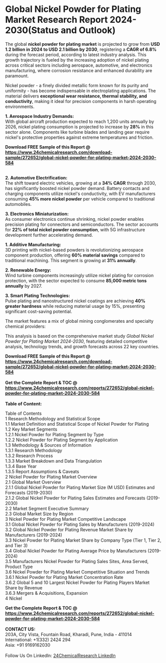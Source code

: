 <h1>Global Nickel Powder for Plating Market Research Report 2024-2030(Status and Outlook)</h1><p>The global <strong>nickel powder for plating market</strong> is projected to grow from <strong>USD 1.2 billion in 2024 to USD 2.1 billion by 2030</strong>, registering a <strong>CAGR of 6.8%</strong> during the forecast period, according to latest industry analysis. This growth trajectory is fueled by the increasing adoption of nickel plating across critical sectors including aerospace, automotive, and electronics manufacturing, where corrosion resistance and enhanced durability are paramount.</p><p>Nickel powder - a finely divided metallic form known for its purity and uniformity - has become indispensable in electroplating applications. The material delivers <strong>exceptional wear resistance, thermal stability, and conductivity</strong>, making it ideal for precision components in harsh operating environments.</p><p><strong>1. Aerospace Industry Demands:</strong><br>
With global aircraft production expected to reach 1,200 units annually by 2026, nickel plating consumption is projected to increase by <strong>28%</strong> in this sector alone. Components like turbine blades and landing gear require nickel's protective properties against extreme temperatures and friction.</p><div><b>Download FREE Sample of this Report @ 
            <a href="https://www.24chemicalresearch.com/download-sample/272652/global-nickel-powder-for-plating-market-2024-2030-584">
            https://www.24chemicalresearch.com/download-sample/272652/global-nickel-powder-for-plating-market-2024-2030-584</a></b></div><br><p><strong>2. Automotive Electrification:</strong><br>
The shift toward electric vehicles, growing at a <strong>34% CAGR</strong> through 2030, has significantly boosted nickel powder demand. Battery contacts and charging components utilize nickel's conductivity, with EV manufacturers consuming <strong>45% more nickel powder</strong> per vehicle compared to traditional automobiles.</p><p><strong>3. Electronics Miniaturization:</strong><br>
As consumer electronics continue shrinking, nickel powder enables precision plating for connectors and semiconductors. The sector accounts for <strong>22% of total nickel powder consumption</strong>, with 5G infrastructure development further accelerating demand.</p><p><strong>1. Additive Manufacturing:</strong><br>
3D printing with nickel-based powders is revolutionizing aerospace component production, offering <strong>60% material savings</strong> compared to traditional machining. This segment is growing at <strong>31% annually</strong>.</p><p><strong>2. Renewable Energy:</strong><br>
Wind turbine components increasingly utilize nickel plating for corrosion protection, with the sector expected to consume <strong>85,000 metric tons annually</strong> by 2027.</p><p><strong>3. Smart Plating Technologies:</strong><br>
Pulse plating and nanostructured nickel coatings are achieving <strong>40% greater hardness</strong> while reducing material usage by 15%, presenting significant cost-saving potential.</p><p>The market features a mix of global mining conglomerates and specialty chemical providers:</p><p>This analysis is based on the comprehensive market study <em>Global Nickel Powder for Plating Market 2024-2030</em>, featuring detailed competitive analysis, technology trends, and growth forecasts across 22 key countries.</p><div><b>Download FREE Sample of this Report @ 
            <a href="https://www.24chemicalresearch.com/download-sample/272652/global-nickel-powder-for-plating-market-2024-2030-584">
            https://www.24chemicalresearch.com/download-sample/272652/global-nickel-powder-for-plating-market-2024-2030-584</a></b></div><br><div><b>Get the Complete Report & TOC @ 
            <a href="https://www.24chemicalresearch.com/reports/272652/global-nickel-powder-for-plating-market-2024-2030-584">
            https://www.24chemicalresearch.com/reports/272652/global-nickel-powder-for-plating-market-2024-2030-584</a></b></div><br>
            <b>Table of Content:</b><p>Table of Contents<br />
1 Research Methodology and Statistical Scope<br />
1.1 Market Definition and Statistical Scope of Nickel Powder for Plating<br />
1.2 Key Market Segments<br />
1.2.1 Nickel Powder for Plating Segment by Type<br />
1.2.2 Nickel Powder for Plating Segment by Application<br />
1.3 Methodology & Sources of Information<br />
1.3.1 Research Methodology<br />
1.3.2 Research Process<br />
1.3.3 Market Breakdown and Data Triangulation<br />
1.3.4 Base Year<br />
1.3.5 Report Assumptions & Caveats<br />
2 Nickel Powder for Plating Market Overview<br />
2.1 Global Market Overview<br />
2.1.1 Global Nickel Powder for Plating Market Size (M USD) Estimates and Forecasts (2019-2030)<br />
2.1.2 Global Nickel Powder for Plating Sales Estimates and Forecasts (2019-2030)<br />
2.2 Market Segment Executive Summary<br />
2.3 Global Market Size by Region<br />
3 Nickel Powder for Plating Market Competitive Landscape<br />
3.1 Global Nickel Powder for Plating Sales by Manufacturers (2019-2024)<br />
3.2 Global Nickel Powder for Plating Revenue Market Share by Manufacturers (2019-2024)<br />
3.3 Nickel Powder for Plating Market Share by Company Type (Tier 1, Tier 2, and Tier 3)<br />
3.4 Global Nickel Powder for Plating Average Price by Manufacturers (2019-2024)<br />
3.5 Manufacturers Nickel Powder for Plating Sales Sites, Area Served, Product Type<br />
3.6 Nickel Powder for Plating Market Competitive Situation and Trends<br />
3.6.1 Nickel Powder for Plating Market Concentration Rate<br />
3.6.2 Global 5 and 10 Largest Nickel Powder for Plating Players Market Share by Revenue<br />
3.6.3 Mergers & Acquisitions, Expansion<br />
4 Nickel </p><div><b>Get the Complete Report & TOC @ 
            <a href="https://www.24chemicalresearch.com/reports/272652/global-nickel-powder-for-plating-market-2024-2030-584">
            https://www.24chemicalresearch.com/reports/272652/global-nickel-powder-for-plating-market-2024-2030-584</a></b></div><br><b>CONTACT US:</b><br>
            203A, City Vista, Fountain Road, Kharadi, Pune, India - 411014<br>
            International: +1(332) 2424 294<br>
            Asia: +91 9169162030 <br><br>
            Follow Us On LinkedIn: <a href="https://www.linkedin.com/company/24chemicalresearch/">24ChemicalResearch LinkedIn</a>